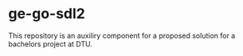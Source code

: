 # ge-go-sdl2
This repository is an auxiliry component for a proposed solution for a bachelors project at DTU.
